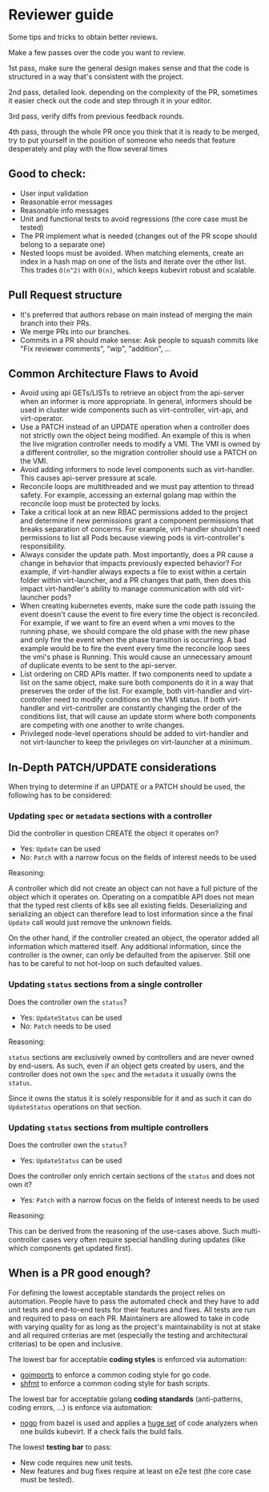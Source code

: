 # Reviewer guide

Some tips and tricks to obtain better reviews.

Make a few passes over the code you want to review.

1st pass, make sure the general design makes sense and that the code is structured in a way that's consistent with the project.

2nd pass, detailed look. depending on the complexity of the PR, sometimes it easier check out the code and step through it in your editor.

3rd pass, verify diffs from previous feedback rounds.

4th pass, through the whole PR once you think that it is ready to be merged, try to put yourself in the position of someone who needs that feature desperately and play with the flow several times

## Good to check:

* User input validation
* Reasonable error messages
* Reasonable info messages
* Unit and functional tests to avoid regressions (the core case must be tested)
* The PR implement what is needed (changes out of the PR scope should belong to a separate one)
* Nested loops must be avoided. When matching elements, create an
  index in a hash map on one of the lists and iterate over the other list. This
  trades `O(n^2)` with `O(n)`, which keeps kubevirt robust and scalable.

## Pull Request structure

* It's preferred that authors rebase on main instead of merging the main branch into their PRs.
* We merge PRs into our branches.
* Commits in a PR should make sense: Ask people to squash commits like "Fix reviewer comments", "wip", "addition", ...

## Common Architecture Flaws to Avoid

* Avoid using api GETs/LISTs to retrieve an object from the api-server when an informer is more appropriate. In general, informers should be used in cluster wide components such as virt-controller, virt-api, and virt-operator.
* Use a PATCH instead of an UPDATE operation when a controller does not strictly own the object being modified. An example of this is when the live migration controller needs to modify a VMI. The VMI is owned by a different controller, so the migration controller should use a PATCH on the VMI.
* Avoid adding informers to node level components such as virt-handler. This causes api-server pressure at scale.
* Reconcile loops are multithreaded and we must pay attention to thread safety. For example, accessing an external golang map within the reconcile loop must be protected by locks.
* Take a critical look at an new RBAC permissions added to the project and determine if new permissions grant a component permissions that breaks separation of concerns. For example, virt-handler shouldn't need permissions to list all Pods because viewing pods is virt-controller's responsibility.
* Always consider the update path. Most importantly, does a PR cause a change in behavior that impacts previously expected behavior? For example, if virt-handler always expects a file to exist within a certain folder within virt-launcher, and a PR changes that path, then does this impact virt-handler's ability to manage communication with old virt-launcher pods?
* When creating kubernetes events, make sure the code path issuing the event doesn't cause the event to fire every time the object is reconciled. For example, if we want to fire an event when a vmi moves to the running phase, we should compare the old phase with the new phase and only fire the event when the phase transition is occurring. A bad example would be to fire the event every time the reconcile loop sees the vmi's phase is Running. This would cause an unnecessary amount of duplicate events to be sent to the api-server.
* List ordering on CRD APIs matter. If two components need to update a list on the same object, make sure both components do it in a way that preserves the order of the list. For example, both virt-handler and virt-controller need to modify conditions on the VMI status. If both virt-handler and virt-controller are constantly changing the order of the conditions list, that will cause an update storm where both components are competing with one another to write changes.
* Privileged node-level operations should be added to virt-handler and not virt-launcher to keep the privileges on virt-launcher at a minimum.

## In-Depth PATCH/UPDATE considerations

When trying to determine if an UPDATE or a PATCH should be used, the following has to be considered:

### Updating `spec` or `metadata` sections with a controller

Did the controller in question CREATE the object it operates on?
- Yes: `Update` can be used
- No: `Patch` with a narrow focus on the fields of interest needs to be used

Reasoning:

A controller which did not create an object can not have a full picture of the
object which it operates on. Operating on a compatible API does not mean that
the typed rest clients of k8s see all existing fields. Deserializing and
serializing an object can therefore lead to lost information since a the
final `Update` call would just remove the unknown fields.

On the other hand, if the controller created an object, the operator added all
information which mattered itself. Any additional information, since the
controller is the owner, can only be defaulted from the apiserver. Still one has
to be careful to not hot-loop on such defaulted values.

### Updating `status` sections from a single controller

Does the controller own the `status`?
- Yes: `UpdateStatus` can be used
- No: `Patch` needs to be used

Reasoning:

`status` sections are exclusively owned by controllers and are never owned by
end-users. As such, even if an object gets created by users, and the controller
does not own the `spec` and the `metadata` it usually owns the `status`.

Since it owns the status it is solely responsible for it and as such it can do
`UpdateStatus` operations on that section.

### Updating `status` sections from multiple controllers

Does the controller own the `status`?
- Yes: `UpdateStatus` can be used

Does the controller only enrich certain sections of the `status` and does not own it?
- Yes: `Patch` with a narrow focus on the fields of interest needs to be used

Reasoning:

This can be derived from the reasoning of the use-cases above. Such
multi-controller cases very often require special handling during updates (like
which components get updated first).

## When is a PR good enough?

For defining the lowest acceptable standards the project relies on automation.
People have to pass the automated check and they have to add unit tests and
end-to-end tests for their features and fixes. All tests are run and required
to pass on each PR.
Maintainers are allowed to take in code with varying quality for as long as the
project's maintainability is not at stake and all required criterias are met
(especially the testing and architectural criterias) to be open and inclusive.

The lowest bar for acceptable **coding styles** is enforced via automation:
* [goimports](https://pkg.go.dev/golang.org/x/tools/cmd/goimports) to enforce a common coding style for go code.
* [shfmt](https://github.com/mvdan/sh) to enforce a common coding style for bash scripts.

The lowest bar for acceptable golang **coding standards** (anti-patterns, coding errors, ...) is enforce via automation:
* [nogo](https://github.com/bazelbuild/rules_go/blob/master/go/nogo.rst) from
  bazel is used and applies a [huge set](https://github.com/kubevirt/kubevirt/blob/main/nogo_config.json) of code
  analyzers when one builds kubevirt. If a check fails the build fails.

The lowest **testing bar** to pass:
* New code requires new unit tests.
* New features and bug fixes require at least on e2e test (the core case must be tested).

